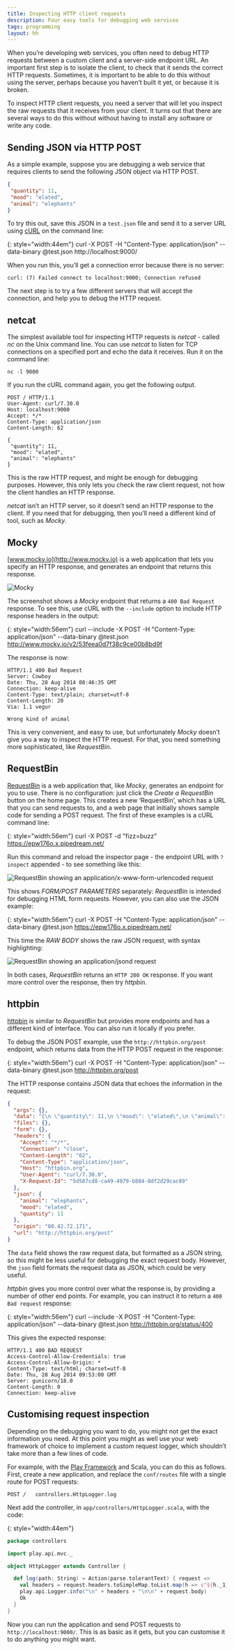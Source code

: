 ```yaml
---
title: Inspecting HTTP client requests
description: Four easy tools for debugging web services
tags: programming
layout: hh
---
```


When you’re developing web services, you often need to debug HTTP requests between a custom client and a server-side endpoint URL. An important first step is to isolate the client, to check that it sends the correct HTTP requests. Sometimes, it is important to be able to do this without using the server, perhaps because you haven’t built it yet, or because it is broken.

To inspect HTTP client requests, you need a server that will let you inspect the raw requests that it receives from your client. It turns out that there are several ways to do this without without having to install any software or write any code.

## Sending JSON via HTTP POST

As a simple example, suppose you are debugging a web service that requires clients to send the following JSON object via HTTP POST.

```json
{
 "quantity": 11,
 "mood": "elated",
 "animal": "elephants"
}
```

To try this out, save this JSON in a `test.json` file and send it to a server URL using [cURL](http://curl.haxx.se) on the command line:

{: style="width:44em"}
	curl -X POST -H "Content-Type: application/json" --data-binary @test.json http://localhost:9000/

When you run this, you’ll get a connection error because there is no server:

	curl: (7) Failed connect to localhost:9000; Connection refused

The next step is to try a few different servers that will accept the connection, and help you to debug the HTTP request.


## netcat

The simplest available tool for inspecting HTTP requests is _netcat_ - called _nc_ on the Unix command line. You can use _netcat_ to listen for TCP connections on a specified port and echo the data it receives. Run it on the command line:

	nc -l 9000

If you run the cURL command again, you get the following output.

	POST / HTTP/1.1
	User-Agent: curl/7.30.0
	Host: localhost:9000
	Accept: */*
	Content-Type: application/json
	Content-Length: 62

	{
	 "quantity": 11,
	 "mood": "elated",
	 "animal": "elephants"
	}

This is the raw HTTP request, and might be enough for debugging purposes. However, this only lets you check the raw client request, not how the client handles an HTTP response.

_netcat_ isn’t an HTTP server, so it doesn’t send an HTTP response to the client. If you need that for debugging, then you’ll need a different kind of tool, such as _Mocky_.


## Mocky

[www.mocky.io](http://www.mocky.io) is a web application that lets you specify an HTTP response, and generates an endpoint that returns this response.

![Mocky](mocky.png)

The screenshot shows a _Mocky_ endpoint that returns a `400 Bad Request` response. To see this, use cURL with the `--include` option to include HTTP response headers in the output:

{: style="width:56em"}
	curl --include -X POST -H "Content-Type: application/json" --data-binary @test.json http://www.mocky.io/v2/53feea0d7f38c9ce00b8bd9f

The response is now:

	HTTP/1.1 400 Bad Request
	Server: Cowboy
	Date: Thu, 28 Aug 2014 08:46:35 GMT
	Connection: keep-alive
	Content-Type: text/plain; charset=utf-8
	Content-Length: 20
	Via: 1.1 vegur

	Wrong kind of animal

This is very convenient, and easy to use, but unfortunately _Mocky_ doesn’t give you a way to inspect the HTTP request. For that, you need something more sophisticated, like _RequestBin_.


## RequestBin

[RequestBin](https://requestbin.com/) is a web application that, like _Mocky_, generates an endpoint for you to use. There is no configuration: just click the _Create a RequestBin_ button on the home page. This creates a new ‘RequestBin’, which has a URL that you can send requests to, and a web page that initially shows sample code for sending a POST request. The first of these examples is a cURL command line:

{: style="width:56em"}
	curl -X POST -d "fizz=buzz" https://epw176o.x.pipedream.net/

Run this command and reload the inspector page - the endpoint URL with `?inspect` appended - to see something like this: 

![RequestBin showing an application/x-www-form-urlencoded request](requestbin-form.png)

This shows _FORM/POST PARAMETERS_ separately: _RequestBin_ is intended for debugging HTML form requests. However, you can also use the JSON example:

{: style="width:56em"}
	curl -X POST -H "Content-Type: application/json" --data-binary @test.json https://epw176o.x.pipedream.net/

This time the _RAW BODY_ shows the raw JSON request, with syntax highlighting:

![RequestBin showing an application/jsond request](requestbin-json.png)

In both cases, _RequestBin_ returns an `HTTP 200 OK` response. If you want more control over the response, then try _httpbin_.


## httpbin

[httpbin](http://httpbin.org) is similar to _RequestBin_ but provides more endpoints and has a different kind of interface. You can also run it locally if you prefer.

To debug the JSON POST example, use the `http://httpbin.org/post` endpoint, which returns data from the HTTP POST request in the response:

{: style="width:56em"}
	curl -X POST -H "Content-Type: application/json" --data-binary @test.json http://httpbin.org/post

The HTTP response contains JSON data that echoes the information in the request:

```json
{
  "args": {}, 
  "data": "{\n \"quantity\": 11,\n \"mood\": \"elated\",\n \"animal\": \"elephants\"\n}", 
  "files": {}, 
  "form": {}, 
  "headers": {
    "Accept": "*/*", 
    "Connection": "close", 
    "Content-Length": "62", 
    "Content-Type": "application/json", 
    "Host": "httpbin.org", 
    "User-Agent": "curl/7.30.0", 
    "X-Request-Id": "5d587cd8-ca49-4979-b884-8df2d29cac89"
  }, 
  "json": {
    "animal": "elephants", 
    "mood": "elated", 
    "quantity": 11
  }, 
  "origin": "80.42.72.171", 
  "url": "http://httpbin.org/post"
}
```

The `data` field shows the raw request data, but formatted as a JSON string, so this might be less useful for debugging the exact request body. However, the `json` field formats the request data as JSON, which could be very useful.

_httpbin_ gives you more control over what the response is, by providing a number of other end points. For example, you can instruct it to return a `400 Bad request` response:

{: style="width:56em"}
	curl --include -X POST -H "Content-Type: application/json" --data-binary @test.json http://httpbin.org/status/400

This gives the expected response:

```http
HTTP/1.1 400 BAD REQUEST
Access-Control-Allow-Credentials: true
Access-Control-Allow-Origin: *
Content-Type: text/html; charset=utf-8
Date: Thu, 28 Aug 2014 09:53:00 GMT
Server: gunicorn/18.0
Content-Length: 0
Connection: keep-alive
```

## Customising request inspection

Depending on the debugging you want to do, you might not get the exact information you need. At this point you might as well use your web framework of choice to implement a custom request logger, which shouldn’t take more than a few lines of code.

For example, with the [Play Framework](https://playframework.com/) and Scala, you can do this as follows. First, create a new application, and replace the `conf/routes` file with a single route for POST requests:

	POST /   controllers.HttpLogger.log

Next add the controller, in `app/controllers/HttpLogger.scala`, with the code:

{: style="width:44em"}
```scala
package controllers

import play.api.mvc._

object HttpLogger extends Controller {

  def log(path: String) = Action(parse.tolerantText) { request =>
    val headers = request.headers.toSimpleMap.toList.map(h => s"${h._1}: ${h._2}").mkString("\n")
    play.api.Logger.info("\n" + headers + "\n\n" + request.body)
    Ok
  }
}
```

Now you can run the application and send POST requests to `http://localhost:9000/`. This is as basic as it gets, but you can customise it to do anything you might want.
